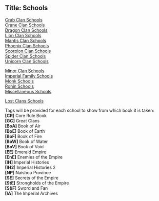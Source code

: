 Title: Schools
---
<a href="/l5r/sccrab">Crab Clan Schools</a><br>
<a href="/l5r/sccrane">Crane Clan Schools</a><br>
<a href="/l5r/scdragon">Dragon Clan Schools</a><br>
<a href="/l5r/sclion">Lion Clan Schools</a><br>
<a href="/l5r/scmantis">Mantis Clan Schools</a><br>
<a href="/l5r/scphoenix">Phoenix Clan Schools</a><br>
<a href="/l5r/scscorpion">Scorpion Clan Schools</a><br>
<a href="/l5r/scspider">Spider Clan Schools</a><br>
<a href="/l5r/scunicorn">Unicorn Clan Schools</a>

<a href="/l5r/scminor">Minor Clan Schools</a><br>
<a href="/l5r/scimperial">Imperial Family Schools</a><br>
<a href="/l5r/scmonk">Monk Schools</a><br>
<a href="/l5r/scronin">Ronin Schools</a><br>
<a href="/l5r/scmisc">Miscellaneous Schools</a>

<a href="/l5r/sclost">Lost Clans Schools</a>

Tags will be provided for each school to show from which book it is taken:<br>
<strong>[CR]</strong> Core Rule Book<br>
<strong>[GC]</strong> Great Clans<br>
<strong>[BoA]</strong> Book of Air<br>
<strong>[BoE]</strong> Book of Earth<br>
<strong>[BoF]</strong> Book of Fire<br>
<strong>[BoW]</strong> Book of Water<br>
<strong>[BoV]</strong> Book of Void<br>
<strong>[EE]</strong> Emerald Empire<br>
<strong>[EnE]</strong> Enemies of the Empire<br>
<strong>[IH]</strong> Imperial Histories<br>
<strong>[IH2]</strong> Imperial Histories 2<br>
<strong>[NP]</strong> Naishou Province<br>
<strong>[SE]</strong> Secrets of the Empire<br>
<strong>[StE]</strong> Strongholds of the Empire<br>
<strong>[S&amp;F]</strong> Sword and Fan<br>
<strong>[IA]</strong> The Imperial Archives

